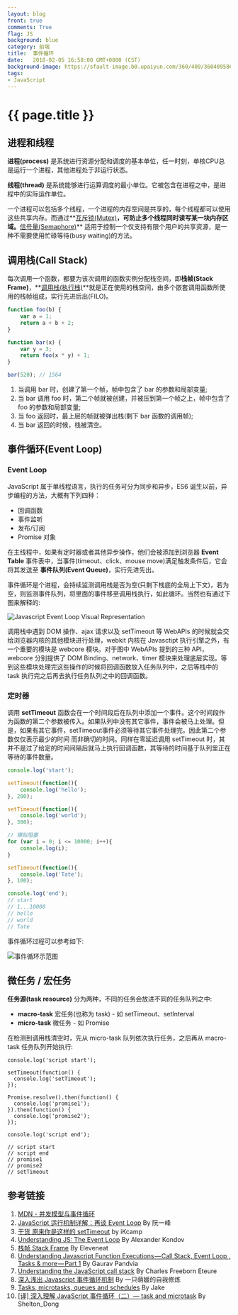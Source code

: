 ```yaml
---
layout: blog
front: true
comments: True
flag: JS
background: blue
category: 前端
title:  事件循环
date:   2018-02-05 16:58:00 GMT+0800 (CST)
background-image: https://sfault-image.b0.upaiyun.com/360/409/3604095867-59a67ae56079d_articlex
tags:
- JavaScript
---
```

# {{ page.title }}

## 进程和线程

**进程(process)** 是系统进行资源分配和调度的基本单位，任一时刻，单核CPU总是运行一个进程，其他进程处于非运行状态。

**线程(thread)** 是系统能够进行运算调度的最小单位。它被包含在进程之中，是进程中的实际运作单位。

一个进程可以包括多个线程，一个进程的内存空间是共享的，每个线程都可以使用这些共享内存。而通过**[互斥锁(Mutex)](https://zh.wikipedia.org/wiki/%E4%BA%92%E6%96%A5%E9%94%81)**，可防止多个线程同时读写某一块内存区域。**[信号量(Semaphore)](https://zh.wikipedia.org/wiki/%E4%BF%A1%E8%99%9F%E6%A8%99)** 适用于控制一个仅支持有限个用户的共享资源，是一种不需要使用忙碌等待(busy waiting)的方法。

## 调用栈(Call Stack)

每次调用一个函数，都要为该次调用的函数实例分配栈空间，即**栈帧(Stack Frame)**，**[调用栈(执行栈)](https://zh.wikipedia.org/wiki/%E5%91%BC%E5%8F%AB%E5%A0%86%E7%96%8A)**就是正在使用的栈空间，由多个嵌套调用函数所使用的栈帧组成，实行先进后出(FILO)。

```js
function foo(b) {
    var a = 1;
    return a + b + 2;
}

function bar(x) {
    var y = 3;
    return foo(x * y) + 1;
}

bar(520); // 1564
```

1. 当调用 bar 时，创建了第一个帧，帧中包含了 bar 的参数和局部变量;
1. 当 bar 调用 foo 时，第二个帧就被创建，并被压到第一个帧之上，帧中包含了 foo 的参数和局部变量;
1. 当 foo 返回时，最上层的帧就被弹出栈(剩下 bar 函数的调用帧);
1. 当 bar 返回的时候，栈被清空。

## 事件循环(Event Loop)

### Event Loop

JavaScript 属于单线程语言，执行的任务可分为同步和异步，ES6 诞生以前，异步编程的方法，大概有下列四种：

* 回调函数
* 事件监听
* 发布/订阅
* Promise 对象

在主线程中，如果有定时器或者其他异步操作，他们会被添加到浏览器 **Event Table** 事件表中，当事件(timeout、click、mouse move)满足触发条件后，它会将其发送至 **事件队列(Event Queue)**，实行先进先出。

事件循环是个进程，会持续监测调用栈是否为空(只剩下栈底的全局上下文)，若为空，则监测事件队列，将里面的事件移至调用栈执行，如此循环。当然也有通过下图来解释的:

![Javascript Event Loop Visual Representation](https://cdn-images-1.medium.com/max/1600/1*-MMBHKy_ZxCrouecRqvsBg.png)

调用栈中遇到 DOM 操作、ajax 请求以及 setTimeout 等 WebAPIs 的时候就会交给浏览器内核的其他模块进行处理，webkit 内核在 Javasctipt 执行引擎之外，有一个重要的模块是 webcore 模块。对于图中 WebAPIs 提到的三种 API，webcore 分别提供了 DOM Binding、network、timer 模块来处理底层实现。等到这些模块处理完这些操作的时候将回调函数放入任务队列中，之后等栈中的 task 执行完之后再去执行任务队列之中的回调函数。

### 定时器

调用 **setTimeout** 函数会在一个时间段后在队列中添加一个事件。这个时间段作为函数的第二个参数被传入。如果队列中没有其它事件，事件会被马上处理。但是，如果有其它事件，setTimeout事件必须等待其它事件处理完。因此第二个参数仅仅表示最少的时间 而非确切的时间。同样在零延迟调用 setTimeout 时，其并不是过了给定的时间间隔后就马上执行回调函数，其等待的时间基于队列里正在等待的事件数量。

```js
console.log('start');

setTimeout(function(){
    console.log('hello');
}, 200);

setTimeout(function(){
    console.log('world');
}, 300);

// 模拟阻塞
for (var i = 0; i <= 10000; i++){
    console.log(i);
}

setTimeout(function(){
    console.log('Tate');
}, 100);

console.log('end');
// start
// 1...10000
// hello
// world
// Tate
```

事件循环过程可以参考如下:

![事件循环示范图](https://sfault-image.b0.upaiyun.com/360/409/3604095867-59a67ae56079d_articlex)

## 微任务 / 宏任务

**任务源(task resource)** 分为两种，不同的任务会放进不同的任务队列之中:

* **macro-task** 宏任务(也称为 task) - 如 setTimeout、setInterval
* **micro-task** 微任务 - 如 Promise

在检测到调用栈清空时，先从 micro-task 队列依次执行任务，之后再从 macro-task 任务队列开始执行:

<script async src="//jsfiddle.net/Tate_Young/crgy67w0/embed/"></script>

```JS
console.log('script start');

setTimeout(function() {
  console.log('setTimeout');
});

Promise.resolve().then(function() {
  console.log('promise1');
}).then(function() {
  console.log('promise2');
});

console.log('script end');

// script start
// script end
// promise1
// promise2
// setTimeout
```

## 参考链接

1. [MDN - 并发模型与事件循环](https://developer.mozilla.org/zh-CN/docs/Web/JavaScript/EventLoop)
1. [JavaScript 运行机制详解：再谈 Event Loop](http://www.ruanyifeng.com/blog/2014/10/event-loop.html) By 阮一峰
1. [干货 原来你是这样的 setTimeout](https://segmentfault.com/a/1190000010929918) by iKcamp
1. [Understanding JS: The Event Loop](https://hackernoon.com/understanding-js-the-event-loop-959beae3ac40) By Alexander Kondov
1. [栈帧 Stack Frame](http://eleveneat.com/2015/07/11/Stack-Frame/) By Eleveneat
1. [Understanding Javascript Function Executions — Call Stack, Event Loop , Tasks & more — Part 1](https://medium.com/@gaurav.pandvia/understanding-javascript-function-executions-tasks-event-loop-call-stack-more-part-1-5683dea1f5ec) By Gaurav Pandvia
1. [Understanding the JavaScript call stack](https://medium.freecodecamp.org/understanding-the-javascript-call-stack-861e41ae61d4) By Charles Freeborn Eteure
1. [深入浅出 Javascript 事件循环机制](https://zhuanlan.zhihu.com/p/26229293) By 一只萌媛的自我修炼
1. [Tasks, microtasks, queues and schedules](https://jakearchibald.com/2015/tasks-microtasks-queues-and-schedules/) By Jake
1. [[译] 深入理解 JavaScript 事件循环（二）— task and microtask](https://www.cnblogs.com/dong-xu/p/7000139.html) By Shelton_Dong
